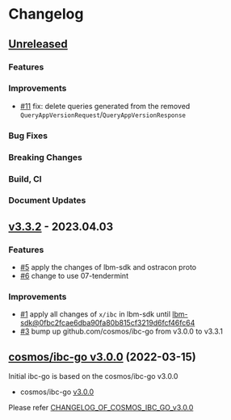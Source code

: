 # Changelog


## [Unreleased](https://github.com/line/ibc-go/compare/v3.3.2...HEAD)

### Features

### Improvements
* [\#11](https://github.com/Finschia/ibc-go/pull/11) fix: delete queries generated from the removed `QueryAppVersionRequest`/`QueryAppVersionResponse`

### Bug Fixes

### Breaking Changes

### Build, CI

### Document Updates


## [v3.3.2](https://github.com/line/ibc-go/compare/v3.3.1...v3.3.2) - 2023.04.03

### Features
* [\#5](https://github.com/line/ibc-go/pull/5) apply the changes of lbm-sdk and ostracon proto
* [\#6](https://github.com/line/ibc-go/pull/6) change to use 07-tendermint

### Improvements
* [\#1](https://github.com/line/ibc-go/pull/1) apply all changes of `x/ibc` in lbm-sdk until [lbm-sdk@0fbc2fcae6dba90fa80b815cf3219d6fcf46fc64](https://github.com/line/lbm-sdk/tree/0fbc2fcae6dba90fa80b815cf3219d6fcf46fc64)
* [\#3](https://github.com/line/ibc-go/pull/3) bump up github.com/cosmos/ibc-go from v3.0.0 to v3.3.1


## [cosmos/ibc-go v3.0.0](https://github.com/cosmos/ibc-go/blob/v3.0.0/CHANGELOG.md) (2022-03-15)
Initial ibc-go is based on the cosmos/ibc-go v3.0.0

* cosmos/ibc-go [v3.0.0](https://github.com/cosmos/ibc-go/releases/tag/v3.0.0)

Please refer [CHANGELOG_OF_COSMOS_IBC_GO_v3.0.0](https://github.com/cosmos/ibc-go/blob/v3.0.0/CHANGELOG.md)